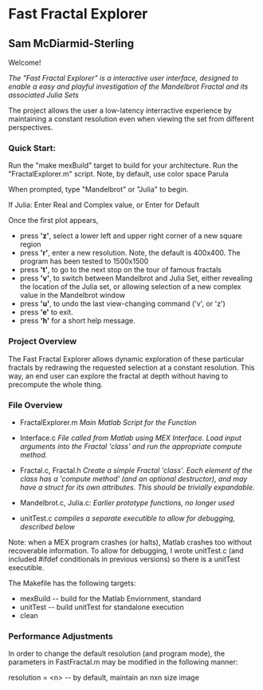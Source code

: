 # Fast Fractal Explorer
##  Sam McDiarmid-Sterling
Welcome!

*The "Fast Fractal Explorer" is a interactive user interface, designed to enable a easy and playful investigation of the Mandelbrot Fractal and its associated Julia Sets*

The project allows the user a low-latency interractive experience by maintaining a constant resolution even when viewing the set from different perspectives.

### Quick Start:
Run the "make mexBuild" target to build for your architecture.
Run the "FractalExplorer.m" script. Note, by default, use color space Parula

When prompted, type "Mandelbrot" or "Julia" to begin.

If Julia:
    Enter Real and Complex value, or Enter for Default

Once the first plot appears,
* press **'z'**, select a lower left and upper right corner of a new square region
* press **'r'**, enter a new resolution. Note, the default is 400x400. The program has been tested to 1500x1500
* press **'t'**, to go to the next stop on the tour of famous fractals
* press **'v'**, to switch between Mandelbrot and Julia Set, either revealing the location of the Julia set, or allowing selection of a new complex value in the Mandelbrot window
* press **'u'**, to undo the last view-changing command ('v', or 'z')
* press **'e'** to exit.
* press **'h'** for a short help message.



### Project Overview
The Fast Fractal Explorer allows dynamic exploration of these particular fractals by redrawing the requested selection at a constant resolution. This way, an end user can explore the fractal at depth without having to precompute the whole thing.

### File Overview
* FractalExplorer.m *Main Matlab Script for the Function*

* Interface.c *File called from Matlab using MEX Interface. Load input arguments into the Fractal 'class' and run the appropriate compute method.*


* Fractal.c, Fractal.h *Create a simple Fractal 'class'.
    Each element of the class has a 'compute method' (and an optional destructor), and may have a struct for its own attributes. This should be trivially expandable.*
* Mandelbrot.c, Julia.c: *Earlier prototype functions, no longer used*

* unitTest.c *compiles a separate executible to allow for debugging, described below*

Note: when a MEX program crashes (or halts), Matlab crashes too without recoverable information. To allow for debugging, I wrote unitTest.c  (and included #ifdef conditionals in previous versions) so there is a unitTest executible.

The Makefile has the following targets:
* mexBuild -- build for the Matlab Enviornment, standard
* unitTest -- build unitTest for standalone execution
* clean

### Performance Adjustments
In order to change the default resolution (and program mode), the parameters in FastFractal.m may be modified in the following manner:

resolution = \<n\> -- by default, maintain an nxn size image

